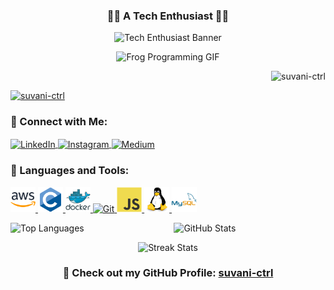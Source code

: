 <h3 align="center">🌱🌟 A Tech Enthusiast 🌟🌱</h3>

<!-- Banner GIF -->
<p align="center">
  <img src="https://upload.wikimedia.org/wikipedia/commons/7/7e/Knowledge_Is_Human_Homepage_Animated_Banner.gif" alt="Tech Enthusiast Banner" />
</p>

<!-- Cute Frog Programming GIF -->
<p align="center">
  <img src="https://dribbble.com/shots/6587273-Typing-Away" alt="Frog Programming GIF" width="400" />
</p>

<!-- Profile Image -->
<p align="right">
  <img src="https://www.pinterest.com/pin/567523990538356835/" alt="suvani-ctrl" />
</p>

<!-- GitHub Profile Trophy -->
<p align="left">
  <a href="https://github.com/ryo-ma/github-profile-trophy">
    <img src="https://github-profile-trophy.vercel.app/?username=suvani-ctrl" alt="suvani-ctrl" />
  </a>
</p>

<h3 align="left">🌿 Connect with Me:</h3>
<p align="left">
  <a href="https://linkedin.com/in/suvani-basnet-369262295" target="blank">
    <img align="center" src="https://raw.githubusercontent.com/rahuldkjain/github-profile-readme-generator/master/src/images/icons/Social/linked-in-alt.svg" alt="LinkedIn" height="30" width="40" />
  </a>
  <a href="https://instagram.com/suvani" target="blank">
    <img align="center" src="https://raw.githubusercontent.com/rahuldkjain/github-profile-readme-generator/master/src/images/icons/Social/instagram.svg" alt="Instagram" height="30" width="40" />
  </a>
  <a href="https://medium.com/@suvani_basnet" target="blank">
    <img align="center" src="https://raw.githubusercontent.com/rahuldkjain/github-profile-readme-generator/master/src/images/icons/Social/medium.svg" alt="Medium" height="30" width="40" />
  </a>
</p>

<h3 align="left">🌻 Languages and Tools:</h3>
<p align="left">
  <a href="https://aws.amazon.com" target="_blank" rel="noreferrer">
    <img src="https://raw.githubusercontent.com/devicons/devicon/master/icons/amazonwebservices/amazonwebservices-original-wordmark.svg" alt="AWS" width="40" height="40" />
  </a>
  <a href="https://www.cprogramming.com/" target="_blank" rel="noreferrer">
    <img src="https://raw.githubusercontent.com/devicons/devicon/master/icons/c/c-original.svg" alt="C" width="40" height="40" />
  </a>
  <a href="https://www.docker.com/" target="_blank" rel="noreferrer">
    <img src="https://raw.githubusercontent.com/devicons/devicon/master/icons/docker/docker-original-wordmark.svg" alt="Docker" width="40" height="40" />
  </a>
  <a href="https://git-scm.com/" target="_blank" rel="noreferrer">
    <img src="https://www.vectorlogo.zone/logos/git-scm/git-scm-icon.svg" alt="Git" width="40" height="40" />
  </a>
  <a href="https://developer.mozilla.org/en-US/docs/Web/JavaScript" target="_blank" rel="noreferrer">
    <img src="https://raw.githubusercontent.com/devicons/devicon/master/icons/javascript/javascript-original.svg" alt="JavaScript" width="40" height="40" />
  </a>
  <a href="https://www.linux.org/" target="_blank" rel="noreferrer">
    <img src="https://raw.githubusercontent.com/devicons/devicon/master/icons/linux/linux-original.svg" alt="Linux" width="40" height="40" />
  </a>
  <a href="https://www.mysql.com/" target="_blank" rel="noreferrer">
    <img src="https://raw.githubusercontent.com/devicons/devicon/master/icons/mysql/mysql-original-wordmark.svg" alt="MySQL" width="40" height="40" />
  </a>
</p>

<!-- Language Stats -->
<p align="left">
  <img align="left" src="https://github-readme-stats.vercel.app/api/top-langs?username=suvani-ctrl&show_icons=true&locale=en&layout=compact" alt="Top Languages" />
</p>

<!-- General Stats -->
<p align="center">
  <img src="https://github-readme-stats.vercel.app/api?username=suvani-ctrl&show_icons=true&locale=en" alt="GitHub Stats" />
</p>

<!-- Streak Stats -->
<p align="center">
  <img src="https://github-readme-streak-stats.herokuapp.com/?user=suvani-ctrl" alt="Streak Stats" />
</p>

<h3 align="center">🌻 Check out my GitHub Profile: <a href="https://github.com/suvani-ctrl" target="_blank">suvani-ctrl</a></h3>
